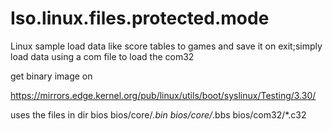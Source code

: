 # Iso.linux.files.protected.mode
Linux sample load data like score tables to games and save it on exit;simply load data using a com file to load the com32


get binary image on 


https://mirrors.edge.kernel.org/pub/linux/utils/boot/syslinux/Testing/3.30/

uses the files in dir bios
bios/core/*.bin
bios/core/*.bbs
bios/com32/*.c32

